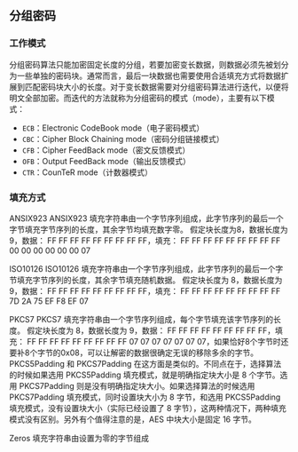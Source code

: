 ## 分组密码

### 工作模式

分组密码算法只能加密固定长度的分组，若要加密变长数据，则数据必须先被划分为一些单独的密码块。通常而言，最后一块数据也需要使用合适填充方式将数据扩展到匹配密码块大小的长度。对于变长数据需要对分组密码算法进行迭代，以便将明文全部加密。而迭代的方法就称为分组密码的模式（mode），主要有以下模式：

* `ECB`：Electronic CodeBook mode（电子密码模式）
* `CBC`：Cipher Block Chaining mode（密码分组链接模式）
* `CFB`：Cipher FeedBack mode（密文反馈模式）
* `OFB`：Output FeedBack mode（输出反馈模式）
* `CTR`：CounTeR mode（计数器模式）



### 填充方式

ANSIX923
ANSIX923 填充字符串由一个字节序列组成，此字节序列的最后一个字节填充字节序列的长度，其余字节均填充数字零。
假定块长度为8，数据长度为 9，数据： FF FF FF FF FF FF FF FF FF，填充： FF FF FF FF FF FF FF FF FF 00 00 00 00 00 00 07

ISO10126
ISO10126 填充字符串由一个字节序列组成，此字节序列的最后一个字节填充字节序列的长度，其余字节填充随机数据。
假定块长度为 8，数据长度为 9，数据： FF FF FF FF FF FF FF FF FF，填充： FF FF FF FF FF FF FF FF FF 7D 2A 75 EF F8 EF 07

PKCS7
PKCS7 填充字符串由一个字节序列组成，每个字节填充该字节序列的长度。
假定块长度为 8，数据长度为 9，数据： FF FF FF FF FF FF FF FF FF，填充： FF FF FF FF FF FF FF FF FF 07 07 07 07 07 07 07，如果恰好8个字节时还要补8个字节的0x08，可以让解密的数据很确定无误的移除多余的字节。 PKCS5Padding 和 PKCS7Padding 在这方面是类似的。不同点在于，选择算法的时候如果选用 PKCS5Padding 填充模式，就是明确指定块大小是 8 个字节。选用 PKCS7Padding 则是没有明确指定块大小。如果选择算法的时候选用 PKCS7Padding 填充模式，同时设置块大小为 8 字节，和选用 PKCS5Padding 填充模式，没有设置块大小（实际已经设置了 8 字节），这两种情况下，两种填充模式没有区别。另外有个值得注意的是，AES 中块大小是固定 16 字节。

Zeros
填充字符串由设置为零的字节组成